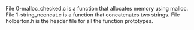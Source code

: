 File 0-malloc_checked.c is a function that allocates memory using malloc.
File 1-string_nconcat.c is a function that concatenates two strings.
File holberton.h is the header file for all the function prototypes.
